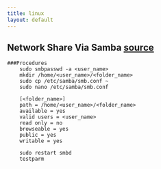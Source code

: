 ```yaml
---
title: linux
layout: default
---
```


Network Share Via Samba [source](http://goo.gl/3lGT8V)
----------------------	
	###Procedures
		sudo smbpasswd -a <user_name>
		mkdir /home/<user_name>/<folder_name>
		sudo cp /etc/samba/smb.conf ~
		sudo nano /etc/samba/smb.conf
		
		[<folder_name>]
		path = /home/<user_name>/<folder_name>
		available = yes
		valid users = <user_name>
		read only = no
		browseable = yes
		public = yes
		writable = yes	

		sudo restart smbd
		testparm


